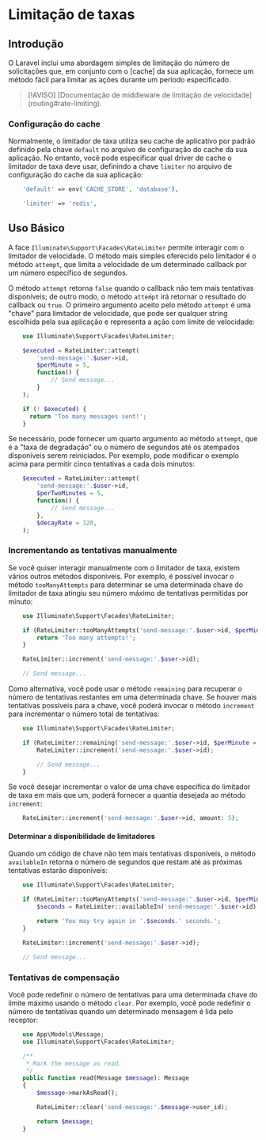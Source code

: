 # Limitação de taxas

<a name="introduction"></a>
## Introdução

 O Laravel inclui uma abordagem simples de limitação do número de solicitações que, em conjunto com o [cache] da sua aplicação, fornece um método fácil para limitar as ações durante um período especificado.

 > [!AVISO]
 [Documentação de middleware de limitação de velocidade] (routing#rate-limiting).

<a name="cache-configuration"></a>
### Configuração do cache

 Normalmente, o limitador de taxa utiliza seu cache de aplicativo por padrão definido pela chave `default` no arquivo de configuração do cache da sua aplicação. No entanto, você pode especificar qual driver de cache o limitador de taxa deve usar, definindo a chave `limiter` no arquivo de configuração do cache da sua aplicação:

```php
    'default' => env('CACHE_STORE', 'database'),

    'limiter' => 'redis',
```

<a name="basic-usage"></a>
## Uso Básico

 A face `Illuminate\Support\Facades\RateLimiter` permite interagir com o limitador de velocidade. O método mais simples oferecido pelo limitador é o método `attempt`, que limita a velocidade de um determinado callback por um número específico de segundos.

 O método `attempt` retorna `false` quando o callback não tem mais tentativas disponíveis; de outro modo, o método `attempt` irá retornar o resultado do callback ou `true`. O primeiro argumento aceito pelo método `attempt` é uma "chave" para limitador de velocidade, que pode ser qualquer string escolhida pela sua aplicação e representa a ação com limite de velocidade:

```php
    use Illuminate\Support\Facades\RateLimiter;

    $executed = RateLimiter::attempt(
        'send-message:'.$user->id,
        $perMinute = 5,
        function() {
            // Send message...
        }
    );

    if (! $executed) {
      return 'Too many messages sent!';
    }
```

 Se necessário, pode fornecer um quarto argumento ao método `attempt`, que é a "taxa de degradação" ou o número de segundos até os atempados disponíveis serem reiniciados. Por exemplo, pode modificar o exemplo acima para permitir cinco tentativas a cada dois minutos:

```php
    $executed = RateLimiter::attempt(
        'send-message:'.$user->id,
        $perTwoMinutes = 5,
        function() {
            // Send message...
        },
        $decayRate = 120,
    );
```

<a name="manually-incrementing-attempts"></a>
### Incrementando as tentativas manualmente

 Se você quiser interagir manualmente com o limitador de taxa, existem vários outros métodos disponíveis. Por exemplo, é possível invocar o método `tooManyAttempts` para determinar se uma determinada chave do limitador de taxa atingiu seu número máximo de tentativas permitidas por minuto:

```php
    use Illuminate\Support\Facades\RateLimiter;

    if (RateLimiter::tooManyAttempts('send-message:'.$user->id, $perMinute = 5)) {
        return 'Too many attempts!';
    }

    RateLimiter::increment('send-message:'.$user->id);

    // Send message...
```

 Como alternativa, você pode usar o método `remaining` para recuperar o número de tentativas restantes em uma determinada chave. Se houver mais tentativas possíveis para a chave, você poderá invocar o método `increment` para incrementar o número total de tentativas:

```php
    use Illuminate\Support\Facades\RateLimiter;

    if (RateLimiter::remaining('send-message:'.$user->id, $perMinute = 5)) {
        RateLimiter::increment('send-message:'.$user->id);

        // Send message...
    }
```

 Se você desejar incrementar o valor de uma chave específica do limitador de taxa em mais que um, poderá fornecer a quantia desejada ao método `increment`:

```php
    RateLimiter::increment('send-message:'.$user->id, amount: 5);
```

<a name="determining-limiter-availability"></a>
#### Determinar a disponibilidade de limitadores

 Quando um código de chave não tem mais tentativas disponíveis, o método `availableIn` retorna o número de segundos que restam até as próximas tentativas estarão disponíveis:

```php
    use Illuminate\Support\Facades\RateLimiter;

    if (RateLimiter::tooManyAttempts('send-message:'.$user->id, $perMinute = 5)) {
        $seconds = RateLimiter::availableIn('send-message:'.$user->id);

        return 'You may try again in '.$seconds.' seconds.';
    }

    RateLimiter::increment('send-message:'.$user->id);

    // Send message...
```

<a name="clearing-attempts"></a>
### Tentativas de compensação

 Você pode redefinir o número de tentativas para uma determinada chave do limite máximo usando o método `clear`. Por exemplo, você pode redefinir o número de tentativas quando um determinado mensagem é lida pelo receptor:

```php
    use App\Models\Message;
    use Illuminate\Support\Facades\RateLimiter;

    /**
     * Mark the message as read.
     */
    public function read(Message $message): Message
    {
        $message->markAsRead();

        RateLimiter::clear('send-message:'.$message->user_id);

        return $message;
    }
```
